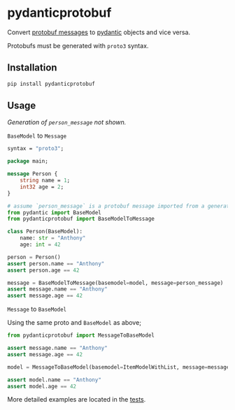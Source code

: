 # pydanticprotobuf

Convert [protobuf messages](https://developers.google.com/protocol-buffers/docs/pythontutorial) to [pydantic](https://github.com/samuelcolvin/pydantic) objects and vice versa.

Protobufs must be generated with `proto3` syntax.

## Installation

```bash
pip install pydanticprotobuf
```

## Usage

_Generation of `person_message` not shown._

`BaseModel` to `Message`

```proto
syntax = "proto3";

package main;

message Person {
    string name = 1;
    int32 age = 2;
}
```

```python
# assume `person_message` is a protobuf message imported from a generated pb2 file
from pydantic import BaseModel
from pydanticprotobuf import BaseModelToMessage

class Person(BaseModel):
    name: str = "Anthony"
    age: int = 42

person = Person()
assert person.name == "Anthony"
assert person.age == 42

message = BaseModelToMessage(basemodel=model, message=person_message)
assert message.name == "Anthony"
assert message.age == 42
```


`Message` to `BaseModel`

Using the same proto and `BaseModel` as above;

```python
from pydanticprotobuf import MessageToBaseModel

assert message.name == "Anthony"
assert message.age == 42

model = MessageToBaseModel(basemodel=ItemModelWithList, message=message)

assert model.name == "Anthony"
assert model.age == 42
```

More detailed examples are located in the [tests](tests).
